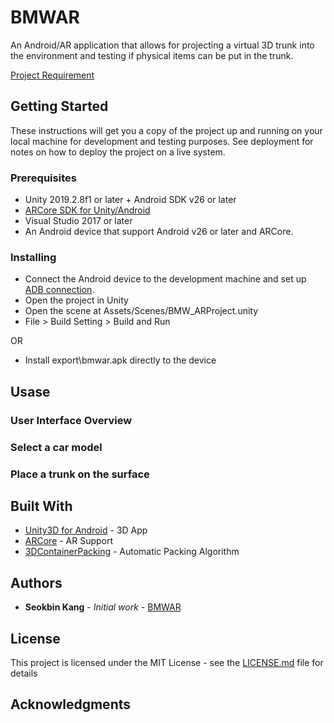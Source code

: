 # BMWAR

An Android/AR application that allows for projecting a virtual 3D trunk into the environment and testing if physical items can be put in the trunk.

[Project Requirement](https://github.com/BMWGroupTechnologyOfficeUSA/dli-coding-challenge/tree/master/ar-experience#design-guidelines)

## Getting Started

These instructions will get you a copy of the project up and running on your local machine for development and testing purposes. See deployment for notes on how to deploy the project on a live system.

### Prerequisites

* Unity 2019.2.8f1 or later + Android SDK v26 or later
* [ARCore SDK for Unity/Android](https://developers.google.com/ar/develop/unity/quickstart-android)
* Visual Studio 2017 or later
* An Android device that support Android v26 or later and ARCore.

### Installing

* Connect the Android device to the development machine and set up [ADB connection](https://developer.android.com/studio/command-line/adb). 
* Open the project in Unity
* Open the scene at Assets/Scenes/BMW_ARProject.unity
* File > Build Setting > Build and Run

OR 

* Install export\bmwar.apk directly to the device

## Usase

### User Interface Overview

### Select a car model

### Place a trunk on the surface



## Built With

* [Unity3D for Android](https://docs.unity3d.com/Manual/android-GettingStarted.html) - 3D App
* [ARCore](https://developers.google.com/ar) - AR Support
* [3DContainerPacking](https://github.com/davidmchapman/3DContainerPacking) - Automatic Packing Algorithm


## Authors

* **Seokbin Kang** - *Initial work* - [BMWAR](https://github.com/SeokbinKang/BMWAR)

## License

This project is licensed under the MIT License - see the [LICENSE.md](LICENSE.md) file for details

## Acknowledgments


 
